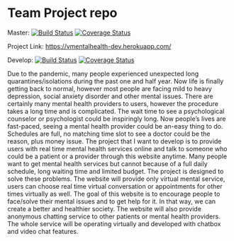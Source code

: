 # Team Project repo

Master:
[![Build Status](https://app.travis-ci.com/gcivil-nyu-org/Team_Team1_CS-GY-6063-Fall2021.svg?branch=master)](https://app.travis-ci.com/gcivil-nyu-org/Team_Team1_CS-GY-6063-Fall2021)
[![Coverage Status](https://coveralls.io/repos/github/gcivil-nyu-org/Team_Team1_CS-GY-6063-Fall2021/badge.svg?branch=master&kill_cache=1)](https://coveralls.io/github/gcivil-nyu-org/Team_Team1_CS-GY-6063-Fall2021?branch=master&kill_cache=1)

Project Link: https://vmentalhealth-dev.herokuapp.com/

Develop:
[![Build Status](https://app.travis-ci.com/gcivil-nyu-org/Team_Team1_CS-GY-6063-Fall2021.svg?branch=develop)](https://app.travis-ci.com/gcivil-nyu-org/Team_Team1_CS-GY-6063-Fall2021)
[![Coverage Status](https://coveralls.io/repos/github/gcivil-nyu-org/Team_Team1_CS-GY-6063-Fall2021/badge.svg?branch=develop&kill_cache=1)](https://coveralls.io/github/gcivil-nyu-org/Team_Team1_CS-GY-6063-Fall2021?branch=develop&kill_cache=1)


Due to the pandemic, many people experienced unexpected long quarantines/isolations during the past one and half year. Now life is finally getting back to normal, however most people are facing mild to heavy depression, social anxiety disorder and other mental issues. There are certainly many mental health providers to users, however the procedure takes a long time and is complicated. The wait time to see a psychological counselor or psychologist could be inspiringly long. Now people’s lives are fast-paced, seeing a mental health provider could be an-easy thing to do. Schedules are full, no matching time slot to see a doctor could be the reason, plus money issue. The project that I want to develop is to provide users with real time mental health services online and talk to someone who could be a patient or a provider through this website anytime. Many people want to get mental health services but cannot because of a full daily schedule, long waiting time and limited budget. The project is designed to solve these problems. The website will provide only virtual mental service, users can choose real time virtual conversation or appointments for other times virtually as well. The goal of this website is to encourage people to face/solve their mental issues and to get help for it. In that way, we can create a better and healthier society. The website will also provide anonymous chatting service to other patients or mental health providers. The whole service will be operating virtually and developed with chatbox and video chat features.
